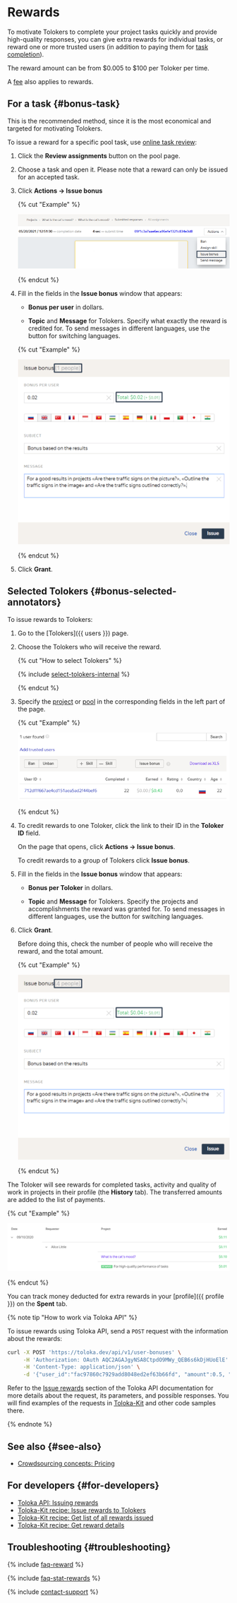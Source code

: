 # Rewards

To motivate Tolokers to complete your project tasks quickly and provide high-quality responses, you can give extra rewards for individual tasks, or reward one or more trusted users (in addition to paying them for [task completion](../../glossary.md#completed-tasks)).

The reward amount can be from $0.005 to $100 per Toloker per time.

A [fee](budget.md) also applies to rewards.

## For a task {#bonus-task}

This is the recommended method, since it is the most economical and targeted for motivating Tolokers.

To issue a reward for a specific pool task, use [online task review](accept.md#acception):

1. Click the **Review assignments** button on the pool page.

1. Choose a task and open it. Please note that a reward can only be issued for an accepted task.

1. Click **Actions → Issue bonus**

    {% cut "Example" %}

    ![](../_images/bonus/bonus-task-1.png)

    {% endcut %}

1. Fill in the fields in the **Issue bonus** window that appears:

    - **Bonus per user** in dollars.

    - **Topic** and **Message** for Tolokers. Specify what exactly the reward is credited for. To send messages in different languages, use the button for switching languages.

    {% cut "Example" %}

    ![](../_images/bonus/bonus-task-2.png)

    {% endcut %}

1. Click **Grant**.

## Selected Tolokers {#bonus-selected-annotators}

To issue rewards to Tolokers:

1. Go to the [Tolokers]({{ users }}) page.

1. Choose the Tolokers who will receive the reward.

    {% cut "How to select Tolokers" %}

    {% include [select-tolokers-internal](../_includes/select-tolokers-internal.md) %}

    {% endcut %}

1. Specify the [project](../../glossary.md#project) or [pool](../../glossary.md#pool) in the corresponding fields in the left part of the page.

    {% cut "Example" %}

    ![](../_images/bonus/bonus-one-performer-2.png)

    {% endcut %}

1. To credit rewards to one Toloker, click the link to their ID in the **Toloker ID** field.

    On the page that opens, click **Actions → Issue bonus**.

    To credit rewards to a group of Tolokers click **Issue bonus**.

1. Fill in the fields in the **Issue bonus** window that appears:

    - **Bonus per Toloker** in dollars.

    - **Topic** and **Message** for Tolokers. Specify the projects and accomplishments the reward was granted for. To send messages in different languages, use the button for switching languages.

1. Click **Grant**.

    Before doing this, check the number of people who will receive the reward, and the total amount.

    {% cut "Example" %}

    ![](../_images/bonus/bonus-group-performers-1.png)

    {% endcut %}

The Toloker will see rewards for completed tasks, activity and quality of work in projects in their profile (the **History** tab). The transferred amounts are added to the list of payments.

{% cut "Example" %}

![](../_images/bonus/bonus-task-3.png)

{% endcut %}

You can track money deducted for extra rewards in your [profile]({{ profile }}) on the **Spent** tab.

{% note tip "How to work via Toloka API" %}

To issue rewards using Toloka API, send a `POST` request with the information about the rewards:

```bash
curl -X POST 'https://toloka.dev/api/v1/user-bonuses' \
     -H 'Authorization: OAuth AQC2AGAJgyNSA8CtpdO9MWy_QEB6s6kDjHUoElE' \
     -H 'Content-Type: application/json' \
     -d '{"user_id":"fac97860c7929add8048ed2ef63b66fd", "amount":0.5, "public_title":{"EN":"Perfect job!"}, "public_message":{"EN":"You are the best!"}}'
```

Refer to the [Issue rewards](https://toloka.ai/docs/api/api-reference/#post-/user-bonuses) section of the Toloka API documentation for more details about the request, its parameters, and possible responses. You will find examples of the requests in [Toloka-Kit](../../toloka-kit/index.md) and other code samples there.

{% endnote %}

## See also {#see-also}

- [Crowdsourcing concepts: Pricing](https://toloka.ai/knowledgebase/pricing/)

## For developers {#for-developers}

- [Toloka API: Issuing rewards](../../api/concepts/bonus.md)
- [Toloka-Kit recipe: Issue rewards to Tolokers](../../toloka-kit/recipes/assign-reward.md)
- [Toloka-Kit recipe: Get list of all rewards issued](../../toloka-kit/recipes/get-rewards.md)
- [Toloka-Kit recipe: Get reward details](../../toloka-kit/recipes/get-reward-by-id.md)

## Troubleshooting {#troubleshooting}

{% include [faq-reward](../_includes/faq/users/reward.md) %}

{% include [faq-stat-rewards](../_includes/faq/users/stat-rewards.md) %}

{% include [contact-support](../_includes/contact-support.md) %}